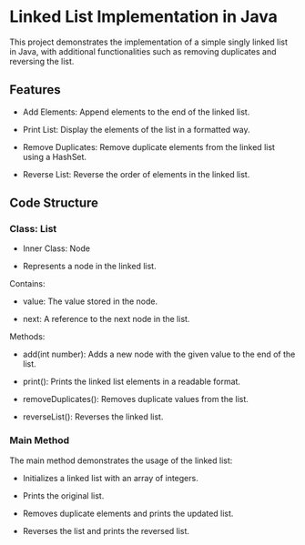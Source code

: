 # Linked List Implementation in Java

This project demonstrates the implementation of a simple singly linked list in Java, with additional functionalities such as removing duplicates and reversing the list.

## Features

- Add Elements: Append elements to the end of the linked list.

- Print List: Display the elements of the list in a formatted way.

- Remove Duplicates: Remove duplicate elements from the linked list using a HashSet.

- Reverse List: Reverse the order of elements in the linked list.

## Code Structure

### Class: List

- Inner Class: Node

- Represents a node in the linked list.

Contains:

- value: The value stored in the node.

- next: A reference to the next node in the list.

Methods:

- add(int number): Adds a new node with the given value to the end of the list.

- print(): Prints the linked list elements in a readable format.

- removeDuplicates(): Removes duplicate values from the list.

- reverseList(): Reverses the linked list.

### Main Method

The main method demonstrates the usage of the linked list:

- Initializes a linked list with an array of integers.

- Prints the original list.

- Removes duplicate elements and prints the updated list.

- Reverses the list and prints the reversed list.
